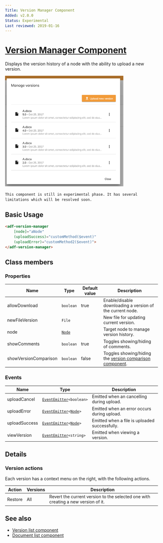 ```yaml
---
Title: Version Manager Component
Added: v2.0.0
Status: Experimental
Last reviewed: 2019-01-16
---
```


# [Version Manager Component](../../../lib/content-services/src/lib/version-manager/version-manager.component.ts "Defined in version-manager.component.ts")

Displays the version history of a node with the ability to upload a new version.

![Version Manager](../../docassets/images/version-manager.png)

`This component is still in experimental phase. It has several limitations which will be resolved soon.`

## Basic Usage

```html
<adf-version-manager 
    [node]="aNode"
    (uploadSuccess)="customMethod($event)"
    (uploadError)="customMethod2($event)">
</adf-version-manager>
```

## Class members

### Properties

| Name                  | Type                                                                                                     | Default value | Description                                                                                                                   |
| --------------------- | -------------------------------------------------------------------------------------------------------- | ------------- | ----------------------------------------------------------------------------------------------------------------------------- |
| allowDownload         | `boolean`                                                                                                | true          | Enable/disable downloading a version of the current node.                                                                     |
| newFileVersion        | `File`                                                                                                   |               | New file for updating current version.                                                                                        |
| node                  | [`Node`](https://github.com/Alfresco/alfresco-js-api/blob/develop/src/api/content-rest-api/docs/Node.md) |               | Target node to manage version history.                                                                                        |
| showComments          | `boolean`                                                                                                | true          | Toggles showing/hiding of comments.                                                                                           |
| showVersionComparison | `boolean`                                                                                                | false         | Toggles showing/hiding the [version comparison component](../../content-services/components/version-comparison.component.md). |

### Events

| Name          | Type                                                                                                                                                                     | Description                                   |
| ------------- | ------------------------------------------------------------------------------------------------------------------------------------------------------------------------ | --------------------------------------------- |
| uploadCancel  | [`EventEmitter`](https://angular.io/api/core/EventEmitter)`<boolean>`                                                                                                    | Emitted when an cancelling during upload.     |
| uploadError   | [`EventEmitter`](https://angular.io/api/core/EventEmitter)`<`[`Node`](https://github.com/Alfresco/alfresco-js-api/blob/develop/src/api/content-rest-api/docs/Node.md)`>` | Emitted when an error occurs during upload.   |
| uploadSuccess | [`EventEmitter`](https://angular.io/api/core/EventEmitter)`<`[`Node`](https://github.com/Alfresco/alfresco-js-api/blob/develop/src/api/content-rest-api/docs/Node.md)`>` | Emitted when a file is uploaded successfully. |
| viewVersion   | [`EventEmitter`](https://angular.io/api/core/EventEmitter)`<string>`                                                                                                     | Emitted when viewing a version.               |

## Details

### Version actions

Each version has a context menu on the right, with the following actions.

| Action  | Versions | Description                                                                       |
| ------- | -------- | --------------------------------------------------------------------------------- |
| Restore | All      | Revert the current version to the selected one with creating a new version of it. |

## See also

-   [Version list component](version-list.component.md)
-   [Document list component](document-list.component.md)
